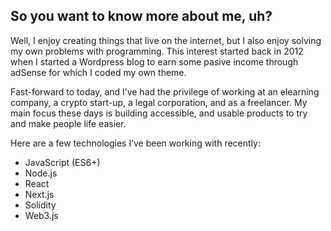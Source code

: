 ## So you want to know more about me, uh?

Well, I enjoy creating things that live on the internet, but I also enjoy solving my own problems with programming. This interest started back in 2012 when I started a Wordpress blog to earn some pasive income through adSense for which I coded my own theme.

Fast-forward to today, and I’ve had the privilege of working at an elearning company, a crypto start-up, a legal corporation, and as a freelancer. My main focus these days is building accessible, and usable products to try and make people life easier.

Here are a few technologies I’ve been working with recently:

* JavaScript (ES6+)
* Node.js
* React
* Next.js
* Solidity
* Web3.js
